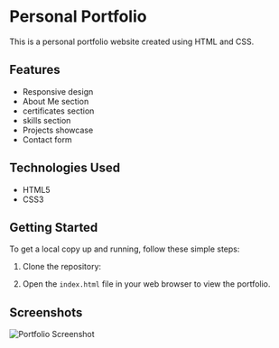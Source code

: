 # Personal Portfolio

This is a personal portfolio website created using HTML and CSS.

## Features

- Responsive design
- About Me section
- certificates section
- skills section
- Projects showcase
- Contact form

## Technologies Used

- HTML5
- CSS3

## Getting Started

To get a local copy up and running, follow these simple steps:

1. Clone the repository:

2. Open the `index.html` file in your web browser to view the portfolio.

## Screenshots

![Portfolio Screenshot](/screenshots/portfolio.png)


